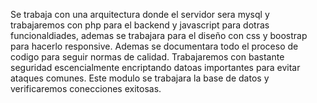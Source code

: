 Se trabaja con una arquitectura donde el servidor sera mysql y trabajaremos con php para el backend y javascript
para dotras funcionaldiades, ademas se trabajara para el diseño con css y boostrap para hacerlo responsive.
Ademas se documentara todo el proceso de codigo para seguir normas de calidad.
Trabajaremos con bastante seguridad escencialmente encriptando datoas importantes para evitar ataques comunes.
Este modulo se trabajara la base de datos y verificaremos conecciones exitosas.
